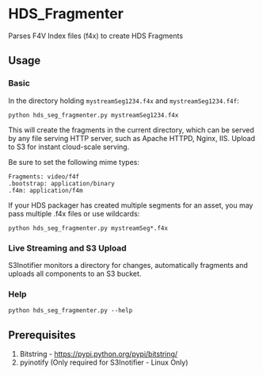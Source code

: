 # HDS_Fragmenter
Parses F4V Index files (f4x) to create HDS Fragments

## Usage
### Basic
In the directory holding `mystreamSeg1234.f4x` and `mystreamSeg1234.f4f`:

    python hds_seg_fragmenter.py mystreamSeg1234.f4x

This will create the fragments in the current directory, which can be served by any file serving HTTP server, such as Apache HTTPD, Nginx, IIS. Upload to S3 for instant cloud-scale serving.

Be sure to set the following mime types:

    Fragments: video/f4f
    .bootstrap: application/binary
    .f4m: application/f4m
    
If your HDS packager has created multiple segments for an asset, you may pass multiple .f4x files or use wildcards:

    python hds_seg_fragmenter.py mystreamSeg*.f4x

### Live Streaming and S3 Upload

S3Inotifier monitors a directory for changes, automatically fragments and uploads all components to an S3 bucket.

### Help


    python hds_seg_fragmenter.py --help


## Prerequisites
1. Bitstring - https://pypi.python.org/pypi/bitstring/
2. pyinotify (Only required for S3Inotifier - Linux Only)
